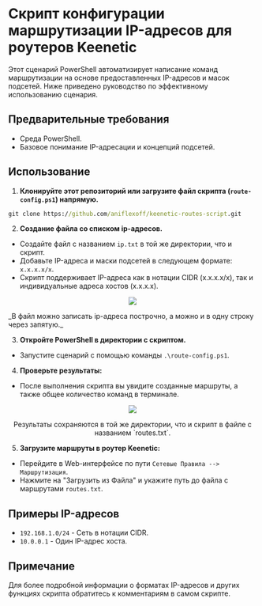 # Скрипт конфигурации маршрутизации IP-адресов для роутеров Keenetic

Этот сценарий PowerShell автоматизирует написание команд маршрутизации на основе предоставленных IP-адресов и масок подсетей. Ниже приведено руководство по эффективному использованию сценария.

## Предварительные требования
- Среда PowerShell.
- Базовое понимание IP-адресации и концепций подсетей.

## Использование

1. **Клонируйте этот репозиторий или загрузите файл скрипта (`route-config.ps1`) напрямую.**

```cmd
git clone https://github.com/aniflexoff/keenetic-routes-script.git
```

2. **Создание файла со списком ip-адресов.**
- Создайте файл с названием `ip.txt` в той же директории, что и скрипт.
- Добавьте IP-адреса и маски подсетей в следующем формате: `x.x.x.x/x`.
- Скрипт поддерживает IP-адреса как в нотации CIDR (x.x.x.x/x), так и индивидуальные адреса хостов (x.x.x.x).
<p align="center">
<img src="https://github.com/aniflexoff/keenetic-routes-script/assets/103222642/97791b5c-86c7-4cfc-a062-5c7a85d6ae57)">
</p>
_В файл можно записать ip-адреса построчно, а можно и в одну строку через запятую._


3. **Откройте PowerShell в директории с скриптом.**
- Запустите сценарий с помощью команды `.\route-config.ps1`.

4. **Проверьте результаты:**
- После выполнения скрипта вы увидите созданные маршруты, а также общее количество команд в терминале.
<p align="center">
<img src="https://github.com/aniflexoff/keenetic-routes-script/assets/103222642/f05fa14c-e64f-49d2-95da-26f8268f4ad1">
</p>
<p align="center">
<italic>Результаты сохраняются в той же директории, что и скрипт в файле с названием `routes.txt`.</italic>
</p>

5. **Загрузите маршруты в роутер Keenetic:**
- Перейдите в Web-интерфейсе по пути `Сетевые Правила --> Маршрутизация`.
- Нажмите на "Загрузить из Файла" и укажите путь до файла с маршрутами `routes.txt`.

## Примеры IP-адресов

- `192.168.1.0/24` - Сеть в нотации CIDR.
- `10.0.0.1` - Один IP-адрес хоста.

## Примечание
Для более подробной информации о форматах IP-адресов и других функциях скрипта обратитесь к комментариям в самом скрипте.
